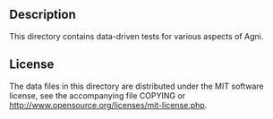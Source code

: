 Description
------------

This directory contains data-driven tests for various aspects of Agni.

License
--------

The data files in this directory are distributed under the MIT software
license, see the accompanying file COPYING or
http://www.opensource.org/licenses/mit-license.php.

